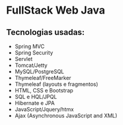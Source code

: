 # FullStack Web Java

## Tecnologias usadas:

- Spring MVC
- Spring Security
- Servlet
- Tomcat/Jetty
- MySQL/PostgreSQL
- Thymeleaf/FreeMarker
- Thymeleaf (layouts e fragmentos)
- HTML, CSS e Bootstrap 
- SQL e HQL/JPQL
- Hibernate e JPA 
- JavaScript/Jquery/htmx
- Ajax (Asynchronous JavaScript and XML)
